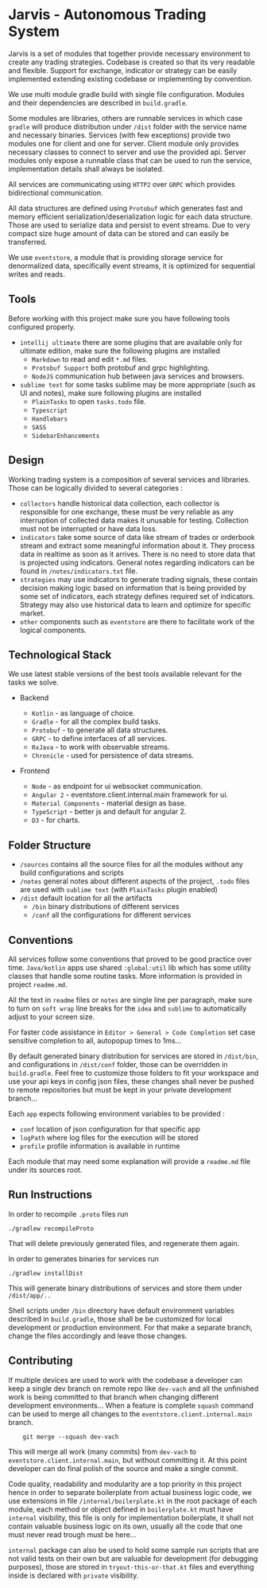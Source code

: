 # Jarvis - Autonomous Trading System

Jarvis is a set of modules that together provide necessary environment to create any trading strategies. Codebase is created so that its very readable and flexible. Support for exchange, indicator or strategy can be easily implemented extending existing codebase or implementing by convention.

We use multi module gradle build with single file configuration. Modules and their dependencies are described in `build.gradle`.

Some modules are libraries, others are runnable services in which case `gradle` will produce distribution under `/dist` folder with the service name and necessary binaries. Services (with few exceptions) provide two modules one for client and one for server. Client module only provides necessary classes to connect to server and use the provided api. Server modules only expose a runnable class that can be used to run the service, implementation details shall always be isolated.

All services are communicating using `HTTP2` over `GRPC` which provides bidirectional communication.

All data structures are defined using `Protobuf` which generates fast and memory efficient serialization/deserialization logic for each data structure. Those are used to serialize data and persist to event streams. Due to very compact size huge amount of data can be stored and can easily be transferred.

We use `eventstore`, a module that is providing storage service for denormalized data, specifically event streams, it is optimized for sequential writes and reads.


## Tools

Before working with this project make sure you have following tools configured properly.
* `intellij ultimate` there are some plugins that are available only for ultimate edition,
make sure the following plugins are installed
    * `Markdown` to read and edit `*.md` files.
    * `Protobuf Support` both protobuf and grpc highlighting.
    * `NodeJS` communication hub between java services and browsers.
* `sublime text` for some tasks sublime may be more appropriate (such as UI and notes), make sure following plugins are installed
    * `PlainTasks` to open `tasks.todo` file.
    * `Typescript`
    * `Handlebars`
    * `SASS`
    * `SidebarEnhancements`


## Design


 Working trading system is a composition of several services and libraries. Those can be logically divided to several categories :

 * `collectors` handle historical data collection, each collector is responsible for one exchange, these must be very reliable as any interruption of collected data makes it unusable for testing. Collection must not be interrupted or have data loss.
 * `indicators` take some source of data like stream of trades or orderbook stream and extract some meaningful information about it. They process data in realtime as soon as it arrives. There is no need to store data that is projected using indicators. General notes regarding indicators can be found in `/notes/indicators.txt` file.
 * `strategies` may use indicators to generate trading signals, these contain decision making logic based on information that is being provided by some set of indicators, each strategy defines required set of indicators. Strategy may also use historical data to learn and optimize for specific market.
 * `other` components such as `eventstore` are there to facilitate work of the logical components.


## Technological Stack


We use latest stable versions of the best tools available relevant for the tasks we solve.

* Backend
    * `Kotlin` - as language of choice.
    * `Gradle` - for all the complex build tasks.
    * `Protobuf` - to generate all data structures.
    * `GRPC` - to define interfaces of all services.
    * `RxJava` - to work with observable streams.
    * `Chronicle` - used for persistence of data streams.

* Frontend
    * `Node` - as endpoint for ui websocket communication.
    * `Angular 2` - eventstore.client.internal.main framework for ui.
    * `Material Components` - material design as base.
    * `TypeScript` - better js and default for angular 2.
    * `D3` - for charts.


## Folder Structure


* `/sources` contains all the source files for all the modules without any build configurations and scripts
* `/notes` general notes about different aspects of the project, `.todo` files
are used with `sublime text` (with `PlainTasks` plugin enabled)
* `/dist` default location for all the artifacts
    * `/bin` binary distributions of different services
    * `/conf` all the configurations for different services


## Conventions

All services follow some conventions that proved to be good practice over time. `Java/kotlin` apps use shared `:global:util` lib which has some utility classes that handle some routine tasks. More information is provided in project `readme.md`.

All the text in `readme` files or `notes` are single line per paragraph, make sure to turn on `soft wrap` line breaks for the `idea` and `sublime` to automatically adjust to your screen size.

For faster code assistance in `Editor > General > Code Completion` set case sensitive completion to all, autopopup times to 1ms...

By default generated binary distribution for services are stored in `/dist/bin`, and configurations in `/dist/conf` folder, those can be overridden in `build.gradle`. Feel free to customize those folders to fit your workspace and use your api keys in config json files, these changes shall never be pushed to remote repositories but must be kept in your private development branch...

Each `app` expects following environment variables to be provided :
* `conf` location of json configuration for that specific app
* `logPath` where log files for the execution will be stored
* `profile` profile information is available in runtime

Each module that may need some explanation will provide a `readme.md` file under its sources root.

## Run Instructions

In order to recompile `.proto` files run

    ./gradlew recompileProto

That will delete previously generated files, and regenerate them again.

In order to generates binaries for services run

    ./gradlew installDist

This will generate binary distributions of services and store them under `/dist/app/..`

Shell scripts under `/bin` directory have default environment variables described in `build.gradle`, those shall be be customized for local development or production environment. For that make a separate branch, change the files accordingly and leave those changes.

## Contributing

If multiple devices are used to work with the codebase a developer can keep a single dev branch on remote repo like `dev-vach` and all the unfinished work is being committed to that branch when changing different development environments... When a feature is complete `squash` command can be used to merge all changes to the `eventstore.client.internal.main` branch.

```
    git merge --squash dev-vach
```

This will merge all work (many commits) from `dev-vach` to `eventstore.client.internal.main`, but without committing it. At this point developer can do final polish of the source and make a single commit.

Code quality, readability and modularity are a top priority in this project hence in order to separate boilerplate from actual business logic code, we use extensions  in file `/internal/boilerplate.kt` in the root package of each module, each method or object defined in `boilerplate.kt` must have `internal` visibility, this file is only for implementation boilerplate, it shall not contain valuable business logic on its own, usually all the code that one must never read trough must be here...

`internal` package can also be used to hold some sample run scripts that are not valid tests on their own but are valuable for development (for debugging purposes), those are stored in `tryout-this-or-that.kt` files and everything inside is declared with `private` visibility.